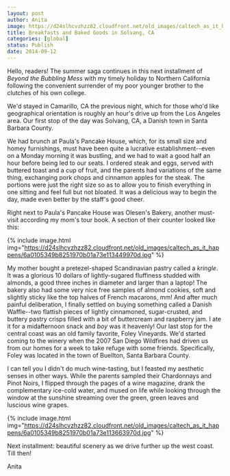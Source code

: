 ```yaml
---
layout: post
author: Anita
image: https://d24slhcvzhzz82.cloudfront.net/old_images/caltech_as_it_happens/6a0105349b8251970b01b7c6db4658970b.jpg
title: Breakfasts and Baked Goods in Solvang, CA
categories: [global]
status: Publish
date: 2014-09-12
---
```


Hello, readers! The summer saga continues in this next installment of *Beyond the Bubbling Mess* with my timely holiday to Northern California following the convenient surrender of my poor younger brother to the clutches of his own college.

We'd stayed in Camarillo, CA the previous night, which for those who'd like geographical orientation is roughly an hour's drive up from the Los Angeles area. Our first stop of the day was Solvang, CA, a Danish town in Santa Barbara County.

We had brunch at Paula's Pancake House, which, for its small size and homey furnishings, must have been quite a lucrative establishment--even on a Monday morning it was bustling, and we had to wait a good half an hour before being led to our seats. I ordered steak and eggs, served with buttered toast and a cup of fruit, and the parents had variations of the same thing, exchanging pork chops and cinnamon apples for the steak. The portions were just the right size so as to allow you to finish everything in one sitting and feel full but not bloated. It was a delicious way to begin the day, made even better by the staff's good cheer.

Right next to Paula's Pancake House was Olesen's Bakery, another must-visit according my mom's tour book. A section of their counter looked like this:


{% include image.html img="https://d24slhcvzhzz82.cloudfront.net/old_images/caltech_as_it_happens/6a0105349b8251970b01a73e113449970d.jpg" %}

My mother bought a pretezel-shaped Scandinavian pastry called a *kringle*. It was a glorious 10 dollars of lightly-sugared fluffiness studded with almonds, a good three inches in diameter and larger than a laptop! The bakery also had some very nice free samples of almond cookies, soft and slightly sticky like the top halves of French macarons, mm!
And after much painful deliberation, I finally settled on buying something called a Danish Waffle--two flattish pieces of lightly cinnamoned, sugar-crusted, and buttery pastry crisps filled with a bit of buttercream and raspberry jam. I ate it for a midafternoon snack and *boy* was it heavenly!
Our last stop for the central coast was an old family favorite, Foley Vineyards. We'd started coming to the winery when the 2007 San Diego Wildfires had driven us from our homes for a week to take refuge with some friends. Specifically, Foley was located in the town of Buellton, Santa Barbara County.

I can tell you I didn't do much wine-tasting, but I feasted my aesthetic senses in other ways. While the parents sampled their Chardonnays and Pinot Noirs, I flipped through the pages of a wine magazine, drank the complementary ice-cold water, and mused on life while looking through the window at the sunshine streaming over the green, green leaves and luscious wine grapes.


{% include image.html img="https://d24slhcvzhzz82.cloudfront.net/old_images/caltech_as_it_happens/6a0105349b8251970b01a73e113663970d.jpg" %}

Next installment: beautiful scenery as we drive further up the west coast. Till then!

Anita

